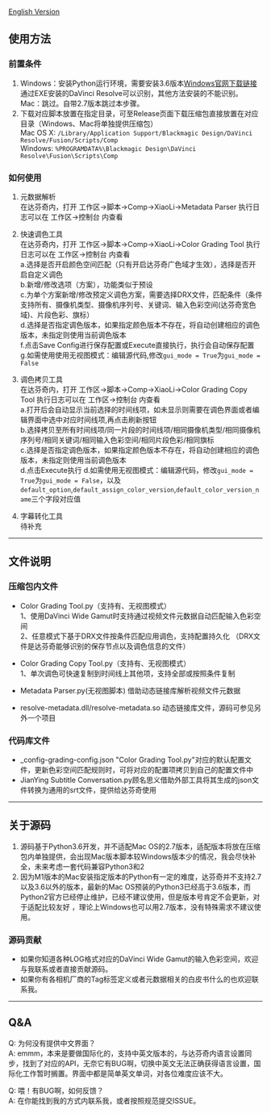[English Version](README-EN.md)
## 使用方法
### 前置条件
1. Windows：安装Python运行环境，需要安装3.6版本[Windows官网下载链接](https://www.python.org/ftp/python/3.6.8/python-3.6.8.exe) 通过EXE安装的DaVinci Resolve可以识别，其他方法安装的不能识别。<br/>
   Mac：跳过。自带2.7版本跳过本步骤。
2. 下载对应脚本放置在指定目录，可至Release页面下载压缩包直接放置在对应目录（Windows、Mac将单独提供压缩包）<br/>
  Mac OS X: `/Library/Application Support/Blackmagic Design/DaVinci Resolve/Fusion/Scripts/Comp`<br/>
  Windows: `%PROGRAMDATA%\Blackmagic Design\DaVinci Resolve\Fusion\Scripts\Comp`
   
### 如何使用
1. 元数据解析<br/>
在达芬奇内，打开 工作区->脚本->Comp->XiaoLi->Metadata Parser 执行日志可以在 工作区->控制台 内查看


2. 快速调色工具<br/>
在达芬奇内，打开 工作区->脚本->Comp->XiaoLi->Color Grading Tool 执行日志可以在 工作区->控制台 内查看<br/>
  a.选择是否开启颜色空间匹配（只有开启达芬奇广色域才生效），选择是否开启自定义调色<br/>
  b.新增/修改选项（方案），功能类似于预设<br/>
  c.为单个方案新增/修改预定义调色方案，需要选择DRX文件，匹配条件（条件支持所有、摄像机类型、摄像机序列号、关键词、输入色彩空间(达芬奇宽色域)、片段色彩、旗标）<br/>
  d.选择是否指定调色版本，如果指定颜色版本不存在，将自动创建相应的调色版本，未指定则使用当前调色版本<br/>
  f.点击Save Config进行保存配置或Execute直接执行，执行会自动保存配置<br/>
  g.如需使用使用无视图模式：编辑源代码,修改`gui_mode = True`为`gui_mode = False`
   

3. 调色拷贝工具<br/>
在达芬奇内，打开 工作区->脚本->Comp->XiaoLi->Color Grading Copy Tool 执行日志可以在 工作区->控制台 内查看<br/>
  a.打开后会自动显示当前选择的时间线项，如未显示则需要在调色界面或者编辑界面中选中对应时间线项,再点击刷新按钮<br/>
  b.选择拷贝至所有时间线项/同一片段的时间线项/相同摄像机类型/相同摄像机序列号/相同关键词/相同输入色彩空间/相同片段色彩/相同旗标<br/>
  c.选择是否指定调色版本，如果指定颜色版本不存在，将自动创建相应的调色版本，未指定则使用当前调色版本<br/>
  d.点击Execute执行
  d.如需使用无视图模式：编辑源代码，修改`gui_mode = True`为`gui_mode = False`，以及`default_option`,`default_assign_color_version`,`default_color_version_name`三个字段对应值


4. 字幕转化工具<br/>
待补充

---
## 文件说明
### 压缩包内文件
* Color Grading Tool.py（支持有、无视图模式）<br/>
  1、使用DaVinci Wide Gamut时支持通过视频文件元数据自动匹配输入色彩空间<br/>
  2、任意模式下基于DRX文件按条件匹配应用调色，支持配置持久化 （DRX文件是达芬奇能够识别的保存节点以及调色信息的文件） 
  

* Color Grading Copy Tool.py（支持有、无视图模式）<br/>
  1、单次调色可快速复制到时间线上其他项，支持全部或按照条件复制<br/>


* Metadata Parser.py(无视图脚本) 借助动态链接库解析视频文件元数据


* resolve-metadata.dll/resolve-metadata.so 动态链接库文件，源码可参见另外一个项目

### 代码库文件
* _config-grading-config.json "Color Grading Tool.py"对应的默认配置文件，更新色彩空间匹配规则时，可将对应的配置项拷贝到自己的配置文件中
* JianYing Subtitle Conversation.py顾名思义借助外部工具将其生成的json文件转换为通用的srt文件，提供给达芬奇使用

---
## 关于源码
1. 源码基于Python3.6开发，并不适配Mac OS的2.7版本，适配版本将放在压缩包内单独提供，会出现Mac版本脚本较Windows版本少的情况，我会尽快补全，未来考虑一套代码兼容Python3和2
2. 因为M1版本的Mac安装指定版本的Python有一定的难度，达芬奇并不支持2.7以及3.6以外的版本，最新的Mac OS预装的Python3已经高于3.6版本，而Python2官方已经停止维护，已经不建议使用，但是版本号肯定不会更新，对于适配比较友好
，理论上Windows也可以用2.7版本，没有特殊需求不建议使用。
   
### 源码贡献
* 如果你知道各种LOG格式对应的DaVinci Wide Gamut的输入色彩空间，欢迎与我联系或者直接贡献源码。
* 如果你有各相机厂商的Tag标签定义或者元数据相关的白皮书什么的也欢迎联系我。

---
## Q&A
Q: 为何没有提供中文界面？<br/>
A: emmm，本来是要做国际化的，支持中英文版本的，与达芬奇内语言设置同步，找到了对应的API，无奈它有BUG啊，切换中英文无法正确获得语言设置，国际化工作暂时搁置。界面中都是简单英文单词，对各位难度应该不大。


Q: 喂！有BUG啊，如何反馈？<br/>
A: 在你能找到我的方式内联系我，或者按照规范提交ISSUE。

